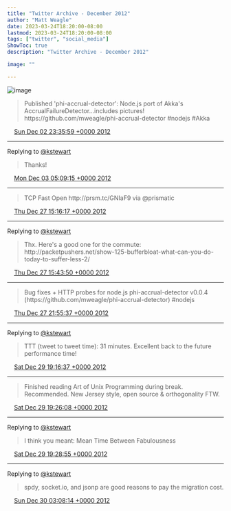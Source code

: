 ```yaml
---
title: "Twitter Archive - December 2012"
author: "Matt Weagle"
date: 2023-03-24T18:20:00-08:00
lastmod: 2023-03-24T18:20:00-08:00
tags: ["twitter", "social_media"]
ShowToc: true
description: "Twitter Archive - December 2012"

image: ""

---
```

![image](/sadtwitterbird3.jpg)

> Published 'phi\-accrual\-detector': Node\.js port of Akka's AccrualFailureDetector\.\.\.includes pictures\! https://github\.com/mweagle/phi\-accrual\-detector \#nodejs \#Akka

<img src="./media/tweet.ico" width="12" /> [Sun Dec 02 23:35:59 +0000 2012](https://twitter.com/mweagle/status/275382837597851648)

----

Replying to [@kstewart](https://twitter.com/kstewart/status/275403188365045763)

> Thanks\!

<img src="./media/tweet.ico" width="12" /> [Mon Dec 03 05:09:15 +0000 2012](https://twitter.com/mweagle/status/275466708825817088)

----

> TCP Fast Open http://prsm\.tc/GNIaF9 via @prismatic

<img src="./media/tweet.ico" width="12" /> [Thu Dec 27 15:16:17 +0000 2012](https://twitter.com/mweagle/status/284316782024605696)

----

Replying to [@kstewart](https://twitter.com/kstewart/status/284318054471577600)

> Thx\.  Here's a good one for the commute: http://packetpushers\.net/show\-125\-bufferbloat\-what\-can\-you\-do\-today\-to\-suffer\-less\-2/

<img src="./media/tweet.ico" width="12" /> [Thu Dec 27 15:43:50 +0000 2012](https://twitter.com/mweagle/status/284323711958515712)

----

> Bug fixes \+ HTTP probes for node\.js phi\-accrual\-detector v0\.0\.4 \(https://github\.com/mweagle/phi\-accrual\-detector\) \#nodejs

<img src="./media/tweet.ico" width="12" /> [Thu Dec 27 21:55:37 +0000 2012](https://twitter.com/mweagle/status/284417275895885824)

----

Replying to [@kstewart](https://twitter.com/kstewart/status/285087875006078977)

> TTT \(tweet to tweet time\): 31 minutes\. Excellent back to the future performance time\!

<img src="./media/tweet.ico" width="12" /> [Sat Dec 29 19:16:37 +0000 2012](https://twitter.com/mweagle/status/285102036566032384)

----

> Finished reading Art of Unix Programming during break\. Recommended\.  New Jersey style, open source &amp; orthogonality FTW\.

<img src="./media/tweet.ico" width="12" /> [Sat Dec 29 19:26:08 +0000 2012](https://twitter.com/mweagle/status/285104433145204736)

----

Replying to [@kstewart](https://twitter.com/kstewart/status/285102536468332544)

> I think you meant: Mean Time Between Fabulousness

<img src="./media/tweet.ico" width="12" /> [Sat Dec 29 19:28:55 +0000 2012](https://twitter.com/mweagle/status/285105132989992960)

----

Replying to [@kstewart](https://twitter.com/kstewart/status/285205008570523648)

> spdy, socket\.io, and jsonp are good reasons to pay the migration cost\.

<img src="./media/tweet.ico" width="12" /> [Sun Dec 30 03:08:14 +0000 2012](https://twitter.com/mweagle/status/285220723193155587)